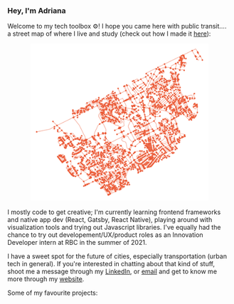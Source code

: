 ### Hey, I'm Adriana
Welcome to my tech toolbox ⚙️! I hope you came here with public transit.... a street map of where I live and study (check out how I made it [here](https://linkinghub.elsevier.com/retrieve/pii/S0198971516303970)):

<p align="center"><img align="centre" width="400" src="waterloo2.png"></img></p>

I mostly code to get creative; I'm currently learning frontend frameworks and native app dev (React, Gatsby, React Native), playing around with visualization tools and trying out Javascript libraries. I've equally had the chance to try out developement/UX/product roles as an Innovation Developer intern at RBC in the summer of 2021. 

I have a sweet spot for the future of cities, especially transportation (urban tech in general). If you're interested in chatting about that kind of stuff, shoot me a message through my [LinkedIn](https://www.linkedin.com/in/adriana-ceric/), or [email](adriana.ceric@gmail.com) and get to know me more through my [website](https://adrianaceric.github.io/).

Some of my favourite projects:

